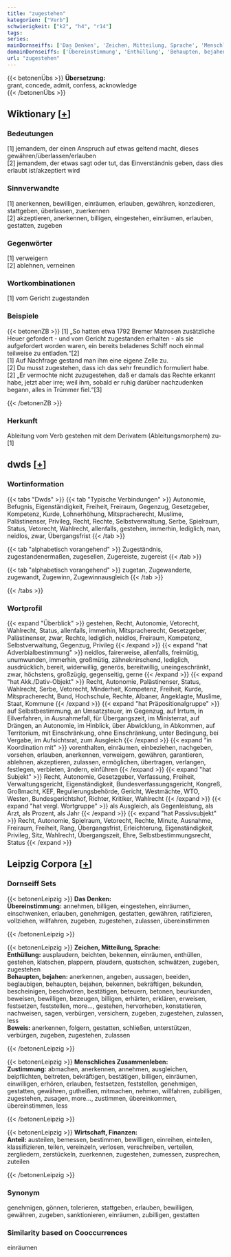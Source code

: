 ```yaml
---
title: "zugestehen"
kategorien: ["Verb"]
schwierigkeit: ["k2", "h4", "r14"]
tags:
series:
mainDornseiffs: ['Das Denken', 'Zeichen, Mitteilung, Sprache', 'Menschliches Zusammenleben', 'Wirtschaft, Finanzen']
domainDornseiffs: ['Übereinstimmung', 'Enthüllung', 'Behaupten, bejahen', 'Beweis', 'Zustimmung', 'Anteil']
url: "zugestehen"
---
```


{{< betonenÜbs >}}
**Übersetzung:**  
grant, concede, admit, confess, acknowledge  
{{< /betonenÜbs >}}

## Wiktionary [[+](https://de.wiktionary.org/wiki/zugestehen)]

### Bedeutungen
[1] jemandem, der einen Anspruch auf etwas geltend macht, dieses gewähren/überlassen/erlauben  
[2] jemandem, der etwas sagt oder tut, das Einverständnis geben, dass dies erlaubt ist/akzeptiert wird  

### Sinnverwandte
[1] anerkennen, bewilligen, einräumen, erlauben, gewähren, konzedieren, stattgeben, überlassen, zuerkennen  
[2] akzeptieren, anerkennen, billigen, eingestehen, einräumen, erlauben, gestatten, zugeben  

### Gegenwörter
[1] verweigern  
[2] ablehnen, verneinen  

### Wortkombinationen
[1] vom Gericht zugestanden  

### Beispiele
{{< betonenZB >}}
[1] „So hatten etwa 1792 Bremer Matrosen zusätzliche Heuer gefordert - und vom Gericht zugestanden erhalten - als sie aufgefordert worden waren, ein bereits beladenes Schiff noch einmal teilweise zu entladen.“[2]  
[1] Auf Nachfrage gestand man ihm eine eigene Zelle zu.  
[2] Du musst zugestehen, dass ich das sehr freundlich formuliert habe.  
[2] „Er vermochte nicht zuzugestehen, daß er damals das Rechte erkannt habe, jetzt aber irre; weil ihm, sobald er ruhig darüber nachzudenken begann, alles in Trümmer fiel.“[3]  

{{< /betonenZB >}}
### Herkunft
Ableitung vom Verb gestehen mit dem Derivatem (Ableitungsmorphem) zu-[1]  



## dwds [[+](https://www.dwds.de/wb/zugestehen)]

### Wortinformation
{{< tabs "Dwds" >}}
{{< tab "Typische Verbindungen" >}}
Autonomie, Befugnis, Eigenständigkeit, Freiheit, Freiraum, Gegenzug, Gesetzgeber, Kompetenz, Kurde, Lohnerhöhung, Mitspracherecht, Muslime, Palästinenser, Privileg, Recht, Rechte, Selbstverwaltung, Serbe, Spielraum, Status, Vetorecht, Wahlrecht, allenfalls, gestehen, immerhin, lediglich, man, neidlos, zwar, Übergangsfrist
{{< /tab >}}

{{< tab "alphabetisch vorangehend" >}}
Zugeständnis, zugestandenermaßen, zugesellen, Zugereiste, zugereist
{{< /tab >}}

{{< tab "alphabetisch vorangehend" >}}
zugetan, Zugewanderte, zugewandt, Zugewinn, Zugewinnausgleich
{{< /tab >}}

{{< /tabs >}}

### Wortprofil
{{< expand "Überblick" >}} gestehen, Recht, Autonomie, Vetorecht, Wahlrecht, Status, allenfalls, immerhin, Mitspracherecht, Gesetzgeber, Palästinenser, zwar, Rechte, lediglich, neidlos, Freiraum, Kompetenz, Selbstverwaltung, Gegenzug, Privileg {{< /expand >}}
{{< expand "hat Adverbialbestimmung" >}} neidlos, fairerweise, allenfalls, freimütig, unumwunden, immerhin, großmütig, zähneknirschend, lediglich, ausdrücklich, bereit, widerwillig, generös, bereitwillig, uneingeschränkt, zwar, höchstens, großzügig, gegenseitig, gerne {{< /expand >}}
{{< expand "hat Akk./Dativ-Objekt" >}} Recht, Autonomie, Palästinenser, Status, Wahlrecht, Serbe, Vetorecht, Minderheit, Kompetenz, Freiheit, Kurde, Mitspracherecht, Bund, Hochschule, Rechte, Albaner, Angeklagte, Muslime, Staat, Kommune {{< /expand >}}
{{< expand "hat Präpositionalgruppe" >}} auf Selbstbestimmung, an Umsatzsteuer, im Gegenzug, auf Irrtum, in Eilverfahren, in Ausnahmefall, für Übergangszeit, im Ministerrat, auf Drängen, an Autonomie, im Hinblick, über Abwicklung, in Abkommen, auf Territorium, mit Einschränkung, ohne Einschränkung, unter Bedingung, bei Vergabe, im Aufsichtsrat, zum Ausgleich {{< /expand >}}
{{< expand "in Koordination mit" >}} vorenthalten, einräumen, einbeziehen, nachgeben, vorsehen, erlauben, anerkennen, verweigern, gewähren, garantieren, ablehnen, akzeptieren, zulassen, ermöglichen, übertragen, verlangen, festlegen, verbieten, ändern, einführen {{< /expand >}}
{{< expand "hat Subjekt" >}} Recht, Autonomie, Gesetzgeber, Verfassung, Freiheit, Verwaltungsgericht, Eigenständigkeit, Bundesverfassungsgericht, Kongreß, Großmacht, KEF, Regulierungsbehörde, Gericht, Westmächte, WTO, Westen, Bundesgerichtshof, Richter, Kritiker, Wahlrecht {{< /expand >}}
{{< expand "hat vergl. Wortgruppe" >}} als Ausgleich, als Gegenleistung, als Arzt, als Prozent, als Jahr {{< /expand >}}
{{< expand "hat Passivsubjekt" >}} Recht, Autonomie, Spielraum, Vetorecht, Rechte, Minute, Ausnahme, Freiraum, Freiheit, Rang, Übergangsfrist, Erleichterung, Eigenständigkeit, Privileg, Sitz, Wahlrecht, Übergangszeit, Ehre, Selbstbestimmungsrecht, Status {{< /expand >}}

## Leipzig Corpora [[+](https://corpora.uni-leipzig.de/en/res?word=zugestehen&corpusId=deu_newscrawl-public_2018)]

### Dornseiff Sets
{{< betonenLeipzig >}}
**Das Denken:**  
**Übereinstimmung:** annehmen, billigen, eingestehen, einräumen, einschwenken, erlauben, genehmigen, gestatten, gewähren, ratifizieren, vollziehen, willfahren, zugeben, zugestehen, zulassen, übereinstimmen  

{{< /betonenLeipzig >}}


{{< betonenLeipzig >}}
**Zeichen, Mitteilung, Sprache:**  
**Enthüllung:** ausplaudern, beichten, bekennen, einräumen, enthüllen, gestehen, klatschen, plappern, plaudern, quatschen, schwätzen, zugeben, zugestehen  
**Behaupten, bejahen:** anerkennen, angeben, aussagen, beeiden, beglaubigen, behaupten, bejahen, bekennen, bekräftigen, bekunden, bescheinigen, beschwören, bestätigen, beteuern, betonen, beurkunden, beweisen, bewilligen, bezeugen, billigen, erhärten, erklären, erweisen, festsetzen, feststellen, more..., gestehen, hervorheben, konstatieren, nachweisen, sagen, verbürgen, versichern, zugeben, zugestehen, zulassen, less  
**Beweis:** anerkennen, folgern, gestatten, schließen, unterstützen, verbürgen, zugeben, zugestehen, zulassen  

{{< /betonenLeipzig >}}


{{< betonenLeipzig >}}
**Menschliches Zusammenleben:**  
**Zustimmung:** abmachen, anerkennen, annehmen, ausgleichen, beipflichten, beitreten, bekräftigen, bestätigen, billigen, einräumen, einwilligen, erhören, erlauben, festsetzen, feststellen, genehmigen, gestatten, gewähren, gutheißen, mitmachen, nehmen, willfahren, zubilligen, zugestehen, zusagen, more..., zustimmen, übereinkommen, übereinstimmen, less  

{{< /betonenLeipzig >}}


{{< betonenLeipzig >}}
**Wirtschaft, Finanzen:**  
**Anteil:** austeilen, bemessen, bestimmen, bewilligen, einreihen, einteilen, klassifizieren, teilen, vereinzeln, verlosen, verschreiben, verteilen, zergliedern, zerstückeln, zuerkennen, zugestehen, zumessen, zusprechen, zuteilen  

{{< /betonenLeipzig >}}

### Synonym
genehmigen, gönnen, tolerieren, stattgeben, erlauben, bewilligen, gewähren, zugeben, sanktionieren, einräumen, zubilligen, gestatten


### Similarity based on Cooccurrences
einräumen

